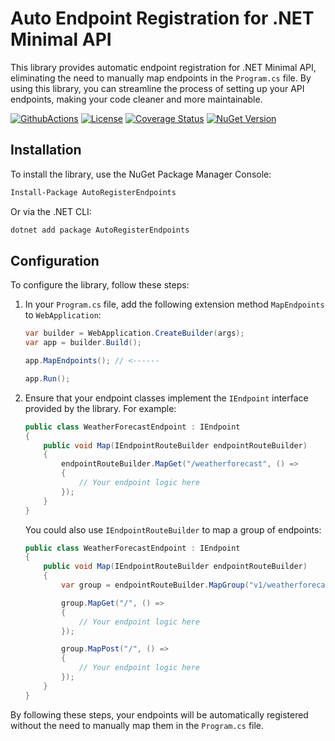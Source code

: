 # Auto Endpoint Registration for .NET Minimal API

This library provides automatic endpoint registration for .NET Minimal API, eliminating the need to manually map endpoints in the `Program.cs` file. By using this library, you can streamline the process of setting up your API endpoints, making your code cleaner and more maintainable.

[![GithubActions](https://github.com/Adolfok3/autoregisterendpoints/actions/workflows/main.yml/badge.svg)](https://github.com/Adolfok3/autoregisterendpoints/actions)
[![License](https://img.shields.io/badge/license-MIT-green)](./LICENSE)
[![Coverage Status](https://coveralls.io/repos/github/Adolfok3/autoregisterendpoints/badge.svg?branch=main)](https://coveralls.io/github/Adolfok3/autoregisterendpoints?branch=main)
[![NuGet Version](https://img.shields.io/nuget/vpre/autoregisterendpoints)](https://www.nuget.org/packages/autoregisterendpoints)

## Installation

To install the library, use the NuGet Package Manager Console:

```sh
Install-Package AutoRegisterEndpoints
```

Or via the .NET CLI:

```sh
dotnet add package AutoRegisterEndpoints
```

## Configuration

To configure the library, follow these steps:

1. In your `Program.cs` file, add the following extension method `MapEndpoints` to `WebApplication`:

    ```csharp
    var builder = WebApplication.CreateBuilder(args);
    var app = builder.Build();

    app.MapEndpoints(); // <------

    app.Run();
    ```

2. Ensure that your endpoint classes implement the `IEndpoint` interface provided by the library. For example:

    ```csharp
    public class WeatherForecastEndpoint : IEndpoint
    {
        public void Map(IEndpointRouteBuilder endpointRouteBuilder)
        {
            endpointRouteBuilder.MapGet("/weatherforecast", () =>
            {
                // Your endpoint logic here
            });
        }
    }
    ```

    You could also use `IEndpointRouteBuilder` to map a group of endpoints:

      ```csharp
      public class WeatherForecastEndpoint : IEndpoint
      {
          public void Map(IEndpointRouteBuilder endpointRouteBuilder)
          {
              var group = endpointRouteBuilder.MapGroup("v1/weatherforecast");

              group.MapGet("/", () =>
              {
                  // Your endpoint logic here
              });

              group.MapPost("/", () =>
              {
                  // Your endpoint logic here
              });
          }
      }
      ```

By following these steps, your endpoints will be automatically registered without the need to manually map them in the `Program.cs` file.


